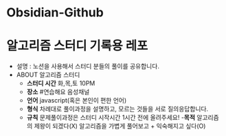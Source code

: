 # Obsidian-Github
# 알고리즘 스터디 기록용 레포
- 설명 : 노션을 사용해서 스터디 분들의 풀이를 공유합니다.
- ABOUT 알고리즘 스터디
	- **스터디 시간** 화,목,토 10PM
	- **장소** #연습해요 음성채널
	- **언어** javascript(혹은 본인이 편한 언어)
	- **형식** 차례대로 풀이과정을 설명하고, 모르는 것들을 서로 질의응답합니다.
	- **규칙** 문제풀이과정은 스터디 시작시간 1시간 전에 올려주세요!
	-**목적** 알고리즘의 제왕이 되겠다(X)
					 알고리즘을 가볍게 풀어보고 + 익숙해지고 싶다(O)
